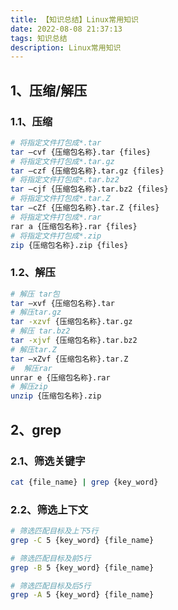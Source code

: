 ```yaml
---
title: 【知识总结】Linux常用知识
date: 2022-08-08 21:37:13
tags: 知识总结
description: Linux常用知识
---
```


## 1、压缩/解压

### 1.1、压缩

~~~bash
# 将指定文件打包成*.tar
tar –cvf {压缩包名称}.tar {files}
# 将指定文件打包成*.tar.gz
tar –czf {压缩包名称}.tar.gz {files}
# 将指定文件打包成*.tar.bz2
tar –cjf {压缩包名称}.tar.bz2 {files}
# 将指定文件打包成*.tar.Z
tar –cZf {压缩包名称}.tar.Z {files}
# 将指定文件打包成*.rar
rar a {压缩包名称}.rar {files}
# 将指定文件打包成*.zip
zip {压缩包名称}.zip {files}
~~~



### 1.2、解压

~~~bash
# 解压 tar包
tar –xvf {压缩包名称}.tar
# 解压tar.gz
tar -xzvf {压缩包名称}.tar.gz
# 解压 tar.bz2
tar -xjvf {压缩包名称}.tar.bz2
# 解压tar.Z
tar –xZvf {压缩包名称}.tar.Z
#  解压rar
unrar e {压缩包名称}.rar
# 解压zip
unzip {压缩包名称}.zip
~~~



## 2、grep

### 2.1、筛选关键字

~~~bash
cat {file_name} | grep {key_word}
~~~



### 2.2、筛选上下文

~~~bash
# 筛选匹配目标及上下5行
grep -C 5 {key_word} {file_name}

# 筛选匹配目标及前5行
grep -B 5 {key_word} {file_name}

# 筛选匹配目标及后5行
grep -A 5 {key_word} {file_name}
~~~

